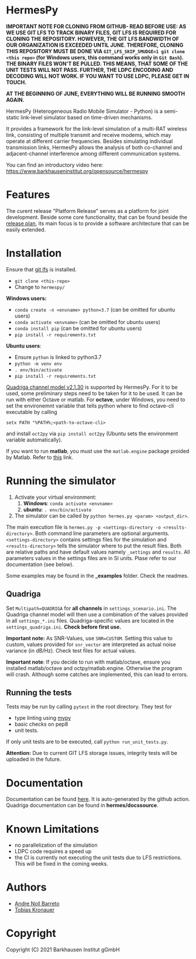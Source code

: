 # HermesPy
**IMPORTANT NOTE FOR CLONING FROM GITHUB- READ BEFORE USE: AS WE USE GIT LFS TO TRACK BINARY FILES, GIT LFS IS REQUIRED FOR CLONING THE REPOSITORY. HOWEVER, THE GIT LFS BANDWIDTH OF OUR ORGANIZATION IS EXCEEDED UNTIL JUNE. THEREFORE, CLONING THIS REPOSITORY MUST BE DONE VIA `GIT_LFS_SKIP_SMUDGE=1 git clone <this repo>` (for Windows users, this command works only in `Git Bash`). THE BINARY FILES WON'T BE PULLED. THIS MEANS, THAT SOME OF THE UNIT TESTS WILL NOT PASS. FURTHER, THE LDPC ENCODING AND DECODING WILL NOT WORK. IF YOU WANT TO USE LDPC, PLEASE GET IN TOUCH.**

**AT THE BEGINNING OF JUNE, EVERYTHING WILL BE RUNNING SMOOTH AGAIN.**

HermesPy (Heterogeneous Radio Mobile Simulator - Python) is a semi-static link-level simulator based on time-driven mechanisms.

It provides a framework for the link-level simulation of a multi-RAT wireless link, consisting of
multiple transmit and receive modems, which may operate at different carrier frequencies. Besides
simulating individual transmission links, HermesPy allows the analysis of both co-channel and
adjacent-channel interference among different communication systems.

You can find an introductory video here: https://www.barkhauseninstitut.org/opensource/hermespy

# Features

The curent release "Platform Release" serves as a platform for joint development. Beside some core functionality, that can be found beside the [release plan](FEATURES.md), its main focus is to provide a software architecture that can be easily extended.

# Installation

Ensure that [git lfs](https://git-lfs.github.com/) is installed.

- `git clone <this-repo>`
- Change to `hermespy/`

**Windows users:**
- `conda create -n <envname> python=3.7` (can be omitted for ubuntu users)
- `conda activate <envname>` (can be omitted for ubuntu users)
- `conda install pip` (can be omitted for ubuntu users)
- `pip install -r requirements.txt`

**Ubuntu users**:
- Ensure `python` is linked to python3.7
- `python -m venv env`
- `. env/bin/activate`
- `pip install -r requirements.txt`
 

[Quadriga channel model v2.1.30](https://quadriga-channel-model.de/) is supported by HermesPy.
For it to be used, some preliminary steps need to be taken for it to be used. It can be run with either Octave or matlab. For **octave**, under Windows, you need to set the environemnt variable that tells python where to find octave-cli executable by calling

```
setx PATH "%PATH%;<path-to-octave-cli>
```

and install `oct2py` via `pip install oct2py` (Ubuntu sets the environment variable automatically).

If you want to run **matlab**, you must use the `matlab.engine` package proided by Matlab. Refer to [this](https://de.mathworks.com/help/matlab/matlab_external/install-the-matlab-engine-for-python.html) link.

# Running the simulator

1. Activate your virtual environment:
   1. **Windows**: `conda activate <envname>`
   2. **ubuntu**: `. env/bin/activate` 
2. The simulator can be called by `python hermes.py <param> <output_dir>`.

The main execution file is `hermes.py -p <settings-directory -o <results-directory>`. Both command line parameters are optional arguments. `<settings-directory>` contains settings files for the simulation and `<results-directory>` tells the simulator where to put the result files. Both are relative paths and have default values namely `_settings` and `results`. All parameters values in the settings files are in SI units. Plase refer to our documentation (see below).

Some examples may be found in the **_examples** folder. Check the readmes.

## Quadriga

Set `Multipath=QUADRIGA` for **all channels** in `settings_scenario.ini`. The Quadriga channel model will then use a combination of the values provided in all `settings_*.ini` files. Quadriga-specific values are located in the `settings_quadriga.ini`. **Check before first use.**

**Important note:** As SNR-Values, use `SNR=CUSTOM`. Setting this value to custom, values provided for `snr_vector` are interpreted as actual noise variance (in dB/Hz). Check test files for actual values.

**Important note**: If you decide to run with matlab/octave, ensure you installed matlab/octave and octpy/matlab.engine. Otherwise the program will crash. Although some catches are implemented, this can lead to errors.

## Running the tests

Tests may be run by calling `pytest` in the root directory. They test for

- type linting using [mypy](mypy.readthedocs.io/)
- basic checks on pep8
- unit tests.

If only unit tests are to be executed, call `python run_unit_tests.py`.

**Attention:** Due to current GIT LFS storage issues, integrity tests will be uploaded in the future.

# Documentation

Documentation can be found [here](https://barkhausen-institut.github.io/hermespy/index.html). It is auto-generated by the github action.
Quadriga documentation can be found in **hermes/docssource**.

# Known Limitations

- no parallelization of the simulation
- LDPC code requires a speed up
- the CI is currently not executing the unit tests due to LFS restrictions. This will be fixed in the coming weeks.

# Authors

* [Andre Noll Barreto](https://gitlab.com/anollba)
* [Tobias Kronauer](https://github.com/tokr-bit)


# Copyright
Copyright (C) 2021 Barkhausen Institut gGmbH

